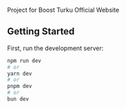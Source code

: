 Project for Boost Turku Official Website

## Getting Started

First, run the development server:

```bash
npm run dev
# or
yarn dev
# or
pnpm dev
# or
bun dev